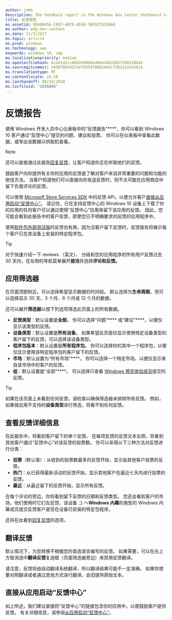 ```yaml
---
author: jnHs
Description: The Feedback report in the Windows Dev Center dashboard lets you see the problems, suggestions, and upvotes that your Windows 10 customers have submitted through Feedback Hub.
title: 反馈报告
ms.assetid: 9EA8B456-CA57-40CE-A55B-7BFDC55CA8A8
ms.author: wdg-dev-content
ms.date: 11/3/2017
ms.topic: article
ms.prod: windows
ms.technology: uwp
keywords: windows 10, uwp
ms.localizationpriority: medium
ms.openlocfilehash: bceb1d2cc6682698d0ad06ed4b1865f3d6510442
ms.sourcegitcommit: c6d6f8b54253e79354f8db14e5cf3b113a3e5014
ms.translationtype: MT
ms.contentlocale: zh-CN
ms.lasthandoff: 08/24/2018
ms.locfileid: "2836860"
---
```

# <a name="feedback-report"></a>反馈报告

使用 Windows 开发人员中心仪表板中的“反馈报告”****，你可以看到 Windows 10 客户通过“反馈中心”提交的问题、建议和投票。 你可以在仪表板中查看此数据，或导出该数据以供脱机查看。

> [!NOTE]
> 还可以直接通过此报告[回复反馈](respond-to-customer-feedback.md)，让客户知道你正在听取他们的反馈。

鼓励客户向你提供有关你的应用的反馈是了解对客户来说非常重要的问题和功能的绝佳方法。 当客户知道他们可以直接向你发送反馈时，则不太可能在应用商店中留下负面评论的反馈。

可以使用 [Microsoft Store Services SDK](http://aka.ms/store-em-sdk) 中的反馈 API，以便允许客户[直接从应用启动“反馈中心”](../monetize/launch-feedback-hub-from-your-app.md)。 请记住，已在支持反馈中心的 Windows 10 设备上下载了你的应用的任何客户可以通过使用“反馈中心”应用来留下该应用的反馈。 因此，您可能会看到此报告中的客户反馈，即使您已不明确要求的反馈的应用程序中。

使用[软件包外部测试版](package-flights.md)时反馈也有用，因为当客户留下反馈时，反馈报告将展示每个客户已在其设备上安装的特定程序包。

> [!TIP]
> 对于快速介绍一下 reviews （英文）、 分级和您的应用程序的所有用户反馈过去 30 天内，在左侧的导航菜单展开**接洽**并选择**评论和反馈。** 


## <a name="apply-filters"></a>应用筛选器

在页面顶部附近，可以选择希望显示数据的时间段。 默认选择为**生命周期**，但可以选择显示 30 天、3 个月、6 个月或 12 个月的数据。

还可以展开**筛选器**以按下列选项筛选此页面上的所有数据。

- **反馈类型**：默认设置是**全部**。 你可以选择“问题”**** 或“建议”****，以便仅显示该类型的反馈。
- **设备类型**：默认设置是**所有设备**。 如果希望此页面仅显示使用特定设备类型的客户留下的反馈，可以选择该设备类型。
- **程序包版本**：默认设置是**所有程序包**。 你可以选择你的其中一个程序包，以便仅显示使用该特定程序包的客户留下的反馈。
- **市场**：默认设置为“所有市场”****。 你可以选择一个特定市场，以便仅显示来自该市场中的客户的反馈。
- **组**：默认设置是“全部”****。 可以选择只查看 [Windows 预览体验成员](http://insider.windows.com)提交的反馈。

> [!TIP]
> 如果在该页面上未看到任何反馈，请检查以确保筛选器未排除所有反馈。 例如，如果按应用不支持的**设备类型**进行筛选，将看不到任何反馈。


## <a name="viewing-feedback-details"></a>查看反馈详细信息

在此报告中，将看到客户留下的单个反馈。 在每项反馈的反馈文本左侧，将看到其他客户通过“反馈中心”对该反馈的投票数。 你可以采用以下三种方法对反馈进行分类：

- **投票**（默认值）：从收到的投票数最多的反馈开始，显示由其他客户投票的反馈。
- **热门**：从已获得最新活动的反馈开始，显示其他客户在最近七天内进行投票的反馈。
- **最近**：从最近留下的反馈开始，显示所有反馈。

在每个评论的旁边，你将看到留下反馈的日期和反馈类型。 您还会看到客户的市场，他们使用时它们左反馈，该设备 コ ヘ**Windows 内幕**的类型的 Windows 内幕成员提交反馈客户是否在设备已安装的特定包程序。

还将在此看到[回复反馈](respond-to-customer-feedback.md)的选项。


## <a name="translating-feedback"></a>翻译反馈

默认情况下，为您转换不根据您的首选语言编写的反馈。 如果需要，可以在右上方取消选中**翻译反馈**复选框（页面筛选器旁边）来禁用反馈翻译。

请注意，反馈将由自动翻译系统翻译，所以翻译结果可能不一定准确。 如果你想要对照翻译或者通过其他方式进行翻译，会旧提供原始文本。


## <a name="launching-feedback-hub-directly-from-your-app"></a>直接从应用启动“反馈中心”

如上所述，我们建议直接将“反馈中心”的链接包含你的应用中，以便鼓励客户提供反馈。 有关详细信息，请参阅[从应用启动“反馈中心”](../monetize/launch-feedback-hub-from-your-app.md)。
